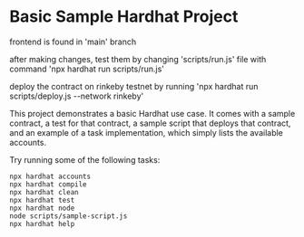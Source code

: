 # Basic Sample Hardhat Project

frontend is found in 'main' branch

after making changes, test them by changing 'scripts/run.js' file with command 'npx hardhat run scripts/run.js'

deploy the contract on rinkeby testnet by running 'npx hardhat run scripts/deploy.js --network rinkeby'

This project demonstrates a basic Hardhat use case. It comes with a sample contract, a test for that contract, a sample script that deploys that contract, and an example of a task implementation, which simply lists the available accounts.

Try running some of the following tasks:

```shell
npx hardhat accounts
npx hardhat compile
npx hardhat clean
npx hardhat test
npx hardhat node
node scripts/sample-script.js
npx hardhat help
```
